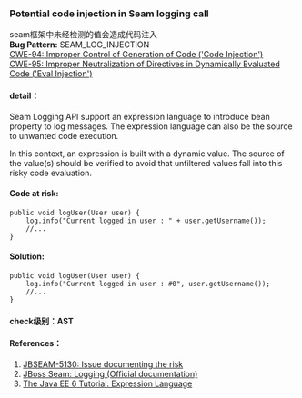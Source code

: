 ### Potential code injection in Seam logging call 
seam框架中未经检测的值会造成代码注入  
**Bug Pattern:** SEAM_LOG_INJECTION  
[CWE-94: Improper Control of Generation of Code ('Code Injection')](http://cwe.mitre.org/data/definitions/94.html)  
[CWE-95: Improper Neutralization of Directives in Dynamically Evaluated Code ('Eval Injection')](http://cwe.mitre.org/data/definitions/95.html)

#### detail：
Seam Logging API support an expression language to introduce bean property to log messages. The expression language can also be the source to unwanted code execution.

In this context, an expression is built with a dynamic value. The source of the value(s) should be verified to avoid that unfiltered values fall into this risky code evaluation.
#### Code at risk:

```
public void logUser(User user) {
    log.info("Current logged in user : " + user.getUsername());
    //...
}
```
#### Solution:

```
public void logUser(User user) {
    log.info("Current logged in user : #0", user.getUsername());
    //...
}
```
#### check级别：AST
#### References：
1. [JBSEAM-5130: Issue documenting the risk](https://issues.jboss.org/browse/JBSEAM-5130)
2. [JBoss Seam: Logging (Official documentation)](https://docs.jboss.org/seam/2.3.1.Final/reference/html_single/#d0e4185)
3. [The Java EE 6 Tutorial: Expression Language](https://docs.oracle.com/javaee/6/tutorial/doc/gjddd.html)
